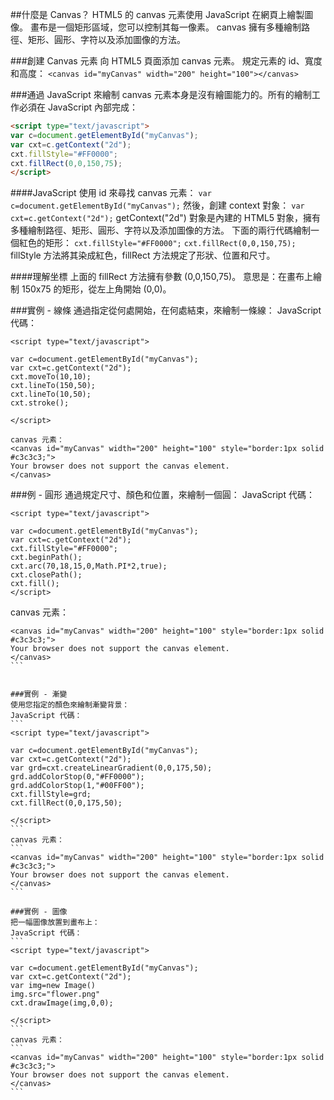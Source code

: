 ##什麼是 Canvas？
HTML5 的 canvas 元素使用 JavaScript 在網頁上繪製圖像。
畫布是一個矩形區域，您可以控制其每一像素。
canvas 擁有多種繪制路徑、矩形、圓形、字符以及添加圖像的方法。

###創建 Canvas 元素
向 HTML5 頁面添加 canvas 元素。
規定元素的 id、寬度和高度：
`<canvas id="myCanvas" width="200" height="100"></canvas>`

###通過 JavaScript 來繪制
canvas 元素本身是沒有繪圖能力的。所有的繪制工作必須在 JavaScript 內部完成：
```html
<script type="text/javascript">
var c=document.getElementById("myCanvas");
var cxt=c.getContext("2d");
cxt.fillStyle="#FF0000";
cxt.fillRect(0,0,150,75);
</script>
```

####JavaScript 使用 id 來尋找 canvas 元素：
`var c=document.getElementById("myCanvas");`
然後，創建 context 對象：
`var cxt=c.getContext("2d");` 
getContext("2d") 對象是內建的 HTML5 對象，擁有多種繪制路徑、矩形、圓形、字符以及添加圖像的方法。
下面的兩行代碼繪制一個紅色的矩形：
`cxt.fillStyle="#FF0000";`
`cxt.fillRect(0,0,150,75);` 
fillStyle 方法將其染成紅色，fillRect 方法規定了形狀、位置和尺寸。

####理解坐標
上面的 fillRect 方法擁有參數 (0,0,150,75)。
意思是：在畫布上繪制 150x75 的矩形，從左上角開始 (0,0)。

###實例 - 線條
通過指定從何處開始，在何處結束，來繪制一條線：
JavaScript 代碼：
```
<script type="text/javascript">

var c=document.getElementById("myCanvas");
var cxt=c.getContext("2d");
cxt.moveTo(10,10);
cxt.lineTo(150,50);
cxt.lineTo(10,50);
cxt.stroke();

</script>
```
```
canvas 元素：
<canvas id="myCanvas" width="200" height="100" style="border:1px solid #c3c3c3;">
Your browser does not support the canvas element.
</canvas>
```

###例 - 圓形
通過規定尺寸、顏色和位置，來繪制一個圓：
JavaScript 代碼：
```
<script type="text/javascript">

var c=document.getElementById("myCanvas");
var cxt=c.getContext("2d");
cxt.fillStyle="#FF0000";
cxt.beginPath();
cxt.arc(70,18,15,0,Math.PI*2,true);
cxt.closePath();
cxt.fill();
</script>
```
canvas 元素：
````
<canvas id="myCanvas" width="200" height="100" style="border:1px solid #c3c3c3;">
Your browser does not support the canvas element.
</canvas>
```


###實例 - 漸變
使用您指定的顏色來繪制漸變背景：
JavaScript 代碼：
```
<script type="text/javascript">

var c=document.getElementById("myCanvas");
var cxt=c.getContext("2d");
var grd=cxt.createLinearGradient(0,0,175,50);
grd.addColorStop(0,"#FF0000");
grd.addColorStop(1,"#00FF00");
cxt.fillStyle=grd;
cxt.fillRect(0,0,175,50);

</script>
```
canvas 元素：
```
<canvas id="myCanvas" width="200" height="100" style="border:1px solid #c3c3c3;">
Your browser does not support the canvas element.
</canvas>
```

###實例 - 圖像
把一幅圖像放置到畫布上：
JavaScript 代碼：
```
<script type="text/javascript">

var c=document.getElementById("myCanvas");
var cxt=c.getContext("2d");
var img=new Image()
img.src="flower.png"
cxt.drawImage(img,0,0);

</script>
```
canvas 元素：
```
<canvas id="myCanvas" width="200" height="100" style="border:1px solid #c3c3c3;">
Your browser does not support the canvas element.
</canvas>
```
